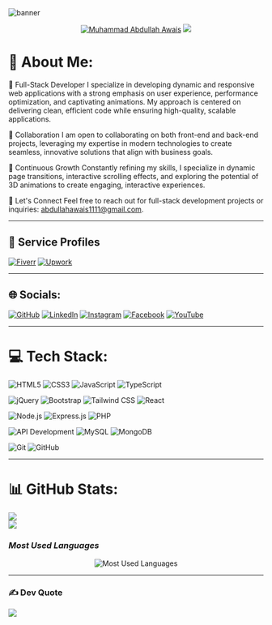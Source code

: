 <img src="/assets/ezgif.com-gif-maker.gif" alt="banner">
 
<p align="center">
  <a href="https://github.com/m-abdullah-awais">
   <img src="https://readme-typing-svg.demolab.com?font=Fira+Code&size=35&duration=1&pause=10000000&color=4E96FF&center=true&repeat=false&width=535&lines=Muhammad+Abdullah+Awais" alt="Muhammad Abdullah Awais" /></a>
  <a href="https://github.com/DenverCoder1/readme-typing-svg">
    <img src="https://readme-typing-svg.demolab.com?font=Fira+Code&pause=1000&width=435&lines=I'm+a+Full+Stack+Developer!&font=Fira%20Code&center=true&width=600&height=45&color=4e96ff&vCenter=true&pause=1000&size=22" /></a>
</p>

# 💫 About Me:
🔭 Full-Stack Developer
I specialize in developing dynamic and responsive web applications with a strong emphasis on user experience, performance optimization, and captivating animations. My approach is centered on delivering clean, efficient code while ensuring high-quality, scalable applications.

👯 Collaboration
I am open to collaborating on both front-end and back-end projects, leveraging my expertise in modern technologies to create seamless, innovative solutions that align with business goals.

🌱 Continuous Growth
Constantly refining my skills, I specialize in dynamic page transitions, interactive scrolling effects, and exploring the potential of 3D animations to create engaging, interactive experiences.

💬 Let's Connect
Feel free to reach out for full-stack development projects or inquiries: abdullahawais1111@gmail.com.

---

## 💼 Service Profiles

[![Fiverr](https://img.shields.io/badge/Fiverr-%2327A27D.svg?style=for-the-badge&logo=fiverr&logoColor=white)](https://www.fiverr.com/your_username)
[![Upwork](https://img.shields.io/badge/Upwork-%2300B489.svg?style=for-the-badge&logo=upwork&logoColor=white)](https://www.upwork.com/freelancers/your_username)

---

## 🌐 Socials:
[![GitHub](https://img.shields.io/badge/GitHub-%23121011.svg?style=for-the-badge&logo=github&logoColor=white)](https://github.com/m-abdullah-awais)
[![LinkedIn](https://img.shields.io/badge/LinkedIn-%230077B5.svg?style=for-the-badge&logo=linkedin&logoColor=white)](https://www.linkedin.com/in/m-abdullah-awais-programmer)
[![Instagram](https://img.shields.io/badge/Instagram-%23E4405F.svg?style=for-the-badge&logo=instagram&logoColor=white)](https://www.instagram.com/m_abdullah_awais)
[![Facebook](https://img.shields.io/badge/Facebook-%233B5998.svg?style=for-the-badge&logo=facebook&logoColor=white)](https://web.facebook.com/m.abdullah.awais.programmer)
[![YouTube](https://img.shields.io/badge/YouTube-%23FF0000.svg?style=for-the-badge&logo=youtube&logoColor=white)](https://www.youtube.com/@m_abdullah_awais)

---

# 💻 Tech Stack:

![HTML5](https://img.shields.io/badge/html5-%23E34F26.svg?style=plastic&logo=html5&logoColor=white) ![CSS3](https://img.shields.io/badge/css3-%231572B6.svg?style=plastic&logo=css3&logoColor=white) ![JavaScript](https://img.shields.io/badge/javascript-%23323330.svg?style=plastic&logo=javascript&logoColor=%23F7DF1E) ![TypeScript](https://img.shields.io/badge/TypeScript-%23007ACC.svg?style=plastic&logo=typescript&logoColor=white) 

![jQuery](https://img.shields.io/badge/jquery-%230769AD.svg?style=plastic&logo=jquery&logoColor=white) ![Bootstrap](https://img.shields.io/badge/bootstrap-%237A1D1D.svg?style=plastic&logo=bootstrap&logoColor=white) ![Tailwind CSS](https://img.shields.io/badge/tailwind%20css-%2338B2AC.svg?style=plastic&logo=tailwindcss&logoColor=white) ![React](https://img.shields.io/badge/react-%2320232a.svg?style=plastic&logo=react&logoColor=%2361DAFB)  

![Node.js](https://img.shields.io/badge/node.js-43853D?style=plastic&logo=node.js&logoColor=white) ![Express.js](https://img.shields.io/badge/express.js-%23404d59.svg?style=plastic&logo=express&logoColor=%2361DAFB)
![PHP](https://img.shields.io/badge/php-%237A6B9D.svg?style=plastic&logo=php&logoColor=white)  

![API Development](https://img.shields.io/badge/api%20development-%23121011.svg?style=plastic&logo=swagger&logoColor=white) ![MySQL](https://img.shields.io/badge/mysql-%234479A1.svg?style=plastic&logo=mysql&logoColor=white) ![MongoDB](https://img.shields.io/badge/MongoDB-%234ea94b.svg?style=plastic&logo=mongodb&logoColor=white)  

![Git](https://img.shields.io/badge/git-%23F05033.svg?style=plastic&logo=git&logoColor=white) ![GitHub](https://img.shields.io/badge/github-%23121011.svg?style=plastic&logo=github&logoColor=white)

---
 
# 📊 GitHub Stats:
![](https://github-readme-stats.vercel.app/api?username=m-abdullah-awais&theme=dark&hide_border=false&include_all_commits=false&count_private=true)<br/>
![](https://github-readme-streak-stats.herokuapp.com/?user=m-abdullah-awais&theme=dark&hide_border=false)<br/> 
### *Most Used Languages*
<p align="center">
  <img src="https://github-readme-stats.vercel.app/api/top-langs/?username=m-abdullah-awais&theme=dark&hide_border=false&layout=compact&langs_count=9" alt="Most Used Languages">
</p>

---

### ✍ Dev Quote
![](https://quotes-github-readme.vercel.app/api?type=horizontal&theme=radical)
